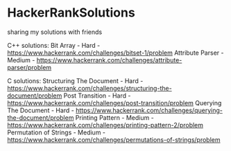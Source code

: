 # HackerRankSolutions
sharing my solutions with friends

C++ solutions:
Bit Array - Hard - https://www.hackerrank.com/challenges/bitset-1/problem
Attribute Parser - Medium - https://www.hackerrank.com/challenges/attribute-parser/problem

C solutions:
Structuring The Document - Hard - https://www.hackerrank.com/challenges/structuring-the-document/problem
Post Transition - Hard - https://www.hackerrank.com/challenges/post-transition/problem
Querying The Document - Hard - https://www.hackerrank.com/challenges/querying-the-document/problem
Printing Pattern - Medium - https://www.hackerrank.com/challenges/printing-pattern-2/problem
Permutation of Strings - Medium - https://www.hackerrank.com/challenges/permutations-of-strings/problem
